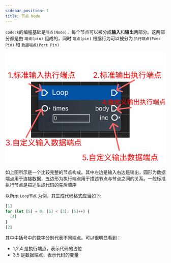 ```yaml
---
sidebar_position: 1
title: 节点 Node
---
```


`codeck`的编程基础是`节点(Node)`，每个节点可以被分成**输入**和**输出**两部分。这两部分都是由 `端点(pin)` 组成的，同时 `端点(pin)` 根据行为可以被分为 `执行端点(Exec Pin)` 和 `数据端点(Port Pin)`

![Node](./img/node.png)

如上图所示是一个比较完整的节点构成。其中左边是输入右边是输出，圆形为数据端点用于连接数据，五边形为执行端点用于描述节点与节点之间的关系。一般标准执行节点是描述生成代码的先后顺序

以所示 `Loop节点` 为例，其生成代码格式应当如下:

```js
[1]
for (let [5] = 0; [5] < [3]; [5]++) {
  [4]
}
[2]
```

其中中括号中的数字分别代表不同端点。可以很明显看到：
- 1,2,4 是执行端点，表示代码的占位
- 3,5 是数据端点，表示代码的变量
